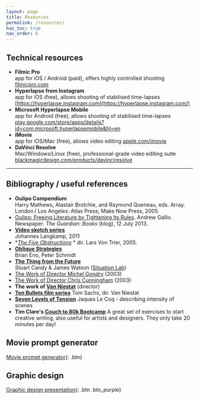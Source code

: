 ```yaml
---
layout: page
title: Resources
permalink: /resources/
has_toc: true
nav_order: 6
---
```




## Technical resources



- **Filmic Pro**  
  app for iOS / Android (paid), offers highly controlled shooting
  [filmicpro.com](https://www.filmicpro.com/)
- **Hyperlapse from Instagram**  
  app for iOS (free), allows shooting of stabilised time-lapses
  [https://hyperlapse.instagram.com](https://hyperlapse.instagram.com/)
- **Microsoft Hyperlapse Mobile**  
  app for Android (free), allows shooting of stabilised time-lapses
  [play.google.com/store/apps/details?id=com.microsoft.hyperlapsemobile&hl=en](https://play.google.com/store/apps/details?id=com.microsoft.hyperlapsemobile&hl=en)
- **iMovie**  
  app for iOS/Mac (free), allows video editing
  [apple.com/imovie](https://www.apple.com/imovie/)
- **DaVinci Resolve**  
  Mac/Windows/Linux (free), professional-grade video editing suite
  [blackmagicdesign.com/products/davinciresolve](https://www.blackmagicdesign.com/products/davinciresolve)





---

## Bibliography / useful references



- **Oulipo Compendium**  
  Harry Mathews, Alastair Brotchie, and Raymond Queneau, eds. Array. London / Los Angeles: Atlas Press; Make Now Press, 2005.
- [Oulipo: Freeing Literature by Tightening Its Rules](https://www.theguardian.com/books/booksblog/2013/jul/12/oulipo-freeing-literature-tightening-rules). Andrew Gallix.  Newspaper. *The Guardian: Books* (blog), 12 July 2013.
- **[Video sketch series](http://joway.eu/index.php/projects-art/everydayonevideo-2011/)**  
  Johannes Langkamp, 2011
- **[The Five Obstructions](http://www.imdb.com/title/tt0354575/x)* *
  dir. Lars Von Trier, 2005.
- **[Oblique Strategies](http://www.rtqe.net/ObliqueStrategies/)**  
  Brian Eno, Peter Schmidt
- **[The Thing from the Future](https://situationlab.org/project/the-thing-from-the-future/)**  
  Stuart Candy & James Watson ([Situation Lab](https://situationlab.org))
- [The Work of Director Michel Gondry](https://www.imdb.com/title/tt0384700/) (2003)
- [The Work of Director Chris Cunningham](https://www.imdb.com/title/tt0386123/?ref_=fn_al_tt_1) (2003)
- **The work of [Van Niestat](https://vimeo.com/vanneistat)** (director)
- **[Ten Bullets film series](http://tenbullets.com)**
  Tom Sachs, dir. Van Niestat
- **[Seven Levels of Tension](https://dramaresource.com/seven-levels-of-tension/)**
  Jaques Le Coq - describing intensity of scenes
- **Tim Clare's [Couch to 80k Bootcamp](https://soundcloud.com/timclare/sets/couch-to-80k-writing-boot-camp)**
  A great set of exercises to start creative writing, also useful for artists and designers. They only take 20 minutes per day!

## Movie prompt generator

[Movie prompt generator](https://movieprompt.olliepalmer.com){: .btn}

## Graphic design

[Graphic design presentation](../assets/graphics-101.pdf){: .btn .btn_purple}
